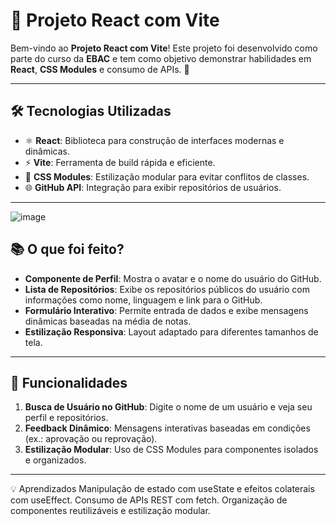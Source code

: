 # 🚀 Projeto React com Vite

Bem-vindo ao **Projeto React com Vite**! Este projeto foi desenvolvido como parte do curso da **EBAC** e tem como objetivo demonstrar habilidades em **React**, **CSS Modules** e consumo de APIs. 🎯

---

## 🛠️ Tecnologias Utilizadas

- ⚛️ **React**: Biblioteca para construção de interfaces modernas e dinâmicas.
- ⚡ **Vite**: Ferramenta de build rápida e eficiente.
- 🎨 **CSS Modules**: Estilização modular para evitar conflitos de classes.
- 🌐 **GitHub API**: Integração para exibir repositórios de usuários.

---

![image](https://github.com/user-attachments/assets/0c5d03b4-d83b-4c64-911f-501e4f7043ae)


## 📚 O que foi feito?

- **Componente de Perfil**: Mostra o avatar e o nome do usuário do GitHub.
- **Lista de Repositórios**: Exibe os repositórios públicos do usuário com informações como nome, linguagem e link para o GitHub.
- **Formulário Interativo**: Permite entrada de dados e exibe mensagens dinâmicas baseadas na média de notas.
- **Estilização Responsiva**: Layout adaptado para diferentes tamanhos de tela.

---

## 🚀 Funcionalidades

1. **Busca de Usuário no GitHub**: Digite o nome de um usuário e veja seu perfil e repositórios.
2. **Feedback Dinâmico**: Mensagens interativas baseadas em condições (ex.: aprovação ou reprovação).
3. **Estilização Modular**: Uso de CSS Modules para componentes isolados e organizados.

---



💡 Aprendizados
Manipulação de estado com useState e efeitos colaterais com useEffect.
Consumo de APIs REST com fetch.
Organização de componentes reutilizáveis e estilização modular.
